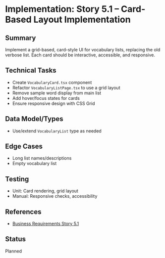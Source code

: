 # Implementation: Story 5.1 – Card-Based Layout Implementation

## Summary

Implement a grid-based, card-style UI for vocabulary lists, replacing the old verbose list. Each card should be interactive, accessible, and responsive.

## Technical Tasks

- Create `VocabularyCard.tsx` component
- Refactor `VocabularyListPage.tsx` to use a grid layout
- Remove sample word display from main list
- Add hover/focus states for cards
- Ensure responsive design with CSS Grid

## Data Model/Types

- Use/extend `VocabularyList` type as needed

## Edge Cases

- Long list names/descriptions
- Empty vocabulary list

## Testing

- Unit: Card rendering, grid layout
- Manual: Responsive checks, accessibility

## References

- [Business Requirements Story 5.1](../../business-requirements/epic-5-vocabulary-list-ui-enhancement/story-5-1-card-based-layout-implementation.md)

## Status

Planned
